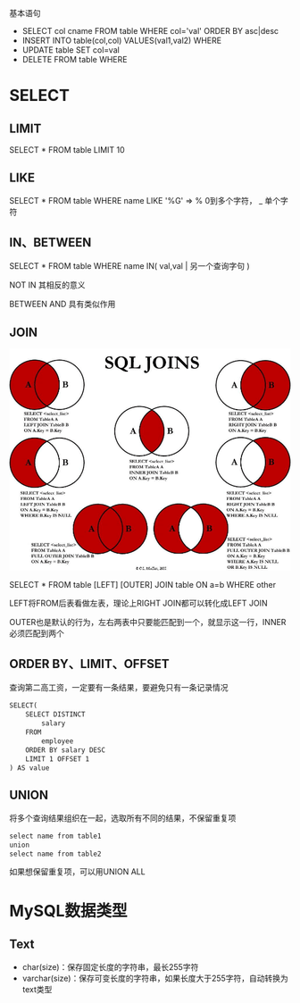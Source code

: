 基本语句
- SELECT col cname FROM table WHERE col='val'  ORDER BY asc|desc
- INSERT INTO table(col,col) VALUES(val1,val2) WHERE
- UPDATE table SET col=val
- DELETE FROM table WHERE

# SELECT

## LIMIT
SELECT * FROM table LIMIT 10

## LIKE
SELECT * FROM table WHERE name LIKE '%G' => % 0到多个字符， _ 单个字符

## IN、BETWEEN
SELECT * FROM table WHERE name IN( val,val | 另一个查询字句 )

NOT IN 其相反的意义

BETWEEN AND 具有类似作用

## JOIN

![](img/1.png)

SELECT * FROM table [LEFT] [OUTER] JOIN table ON a=b WHERE other

LEFT将FROM后表看做左表，理论上RIGHT JOIN都可以转化成LEFT JOIN

OUTER也是默认的行为，左右两表中只要能匹配到一个，就显示这一行，INNER必须匹配到两个

## ORDER BY、LIMIT、OFFSET
查询第二高工资，一定要有一条结果，要避免只有一条记录情况

    SELECT(
        SELECT DISTINCT
            salary
        FROM
            employee
        ORDER BY salary DESC
        LIMIT 1 OFFSET 1
    ) AS value

## UNION
将多个查询结果组织在一起，选取所有不同的结果，不保留重复项

    select name from table1
    union
    select name from table2

如果想保留重复项，可以用UNION ALL

# MySQL数据类型
## Text

- char(size)：保存固定长度的字符串，最长255字符
- varchar(size)：保存可变长度的字符串，如果长度大于255字符，自动转换为text类型
